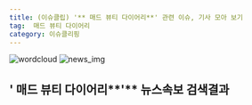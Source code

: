 ```yaml
---
title: (이슈클립) '** 매드 뷰티 다이어리**' 관련 이슈, 기사 모아 보기
tag:  매드 뷰티 다이어리
category: 이슈클리핑
---
```

![wordcloud](https://s3.ap-northeast-2.amazonaws.com/lyrics101-wordcloud/2018-09-14-1536925139.png)
![news_img](https://user-images.githubusercontent.com/42597476/44507050-1206f400-a6e4-11e8-8d98-7ffbfebb353f.png)
## **'** 매드 뷰티 다이어리**'** 뉴스속보 검색결과

